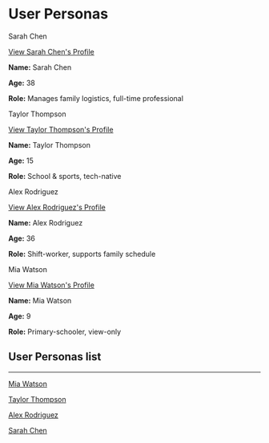 # User Personas

<aside>
Sarah Chen

[View Sarah Chen's Profile](User%20Personas%201feb2bc5400e80c5a00dd2ee5edbb64e/Sarah%20Chen%201feb2bc5400e800f969ce94d060d00c1.md)

**Name:** Sarah Chen

**Age:** 38

**Role:** Manages family logistics, full-time professional

</aside>

<aside>
Taylor Thompson

[View Taylor Thompson's Profile](User%20Personas%201feb2bc5400e80c5a00dd2ee5edbb64e/Taylor%20Thompson%20200b2bc5400e80b6bad4f6b756a9ff52.md)

**Name:** Taylor Thompson

**Age:** 15

**Role:** School & sports, tech-native

</aside>

<aside>
Alex Rodriguez

[View Alex Rodriguez's Profile](User%20Personas%201feb2bc5400e80c5a00dd2ee5edbb64e/Alex%20Rodriguez%20200b2bc5400e80f88162f01cbcb7ab15.md)

**Name:** Alex Rodriguez

**Age:** 36

**Role:** Shift-worker, supports family schedule

</aside>

<aside>
Mia Watson

[View Mia Watson's Profile](User%20Personas%201feb2bc5400e80c5a00dd2ee5edbb64e/Mia%20Watson%20200b2bc5400e80ad927fdab857be2255.md)

**Name:** Mia Watson

**Age:** 9

**Role:** Primary-schooler, view-only

</aside>

## User Personas list

---

[Mia Watson](User%20Personas%201feb2bc5400e80c5a00dd2ee5edbb64e/Mia%20Watson%20200b2bc5400e80ad927fdab857be2255.md)

[Taylor Thompson](User%20Personas%201feb2bc5400e80c5a00dd2ee5edbb64e/Taylor%20Thompson%20200b2bc5400e80b6bad4f6b756a9ff52.md)

[Alex Rodriguez](User%20Personas%201feb2bc5400e80c5a00dd2ee5edbb64e/Alex%20Rodriguez%20200b2bc5400e80f88162f01cbcb7ab15.md)

[Sarah Chen](User%20Personas%201feb2bc5400e80c5a00dd2ee5edbb64e/Sarah%20Chen%201feb2bc5400e800f969ce94d060d00c1.md)